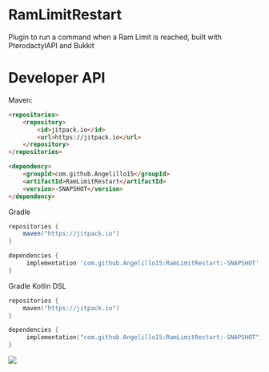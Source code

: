 # RamLimitRestart
Plugin to run a command when a Ram Limit is reached, built with PterodactylAPI and Bukkit

# Developer API

Maven:
```html
<repositories>
    <repository>
        <id>jitpack.io</id>
        <url>https://jitpack.io</url>
    </repository>
</repositories>

<dependency>
    <groupId>com.github.Angelillo15</groupId>
    <artifactId>RamLimitRestart</artifactId>
    <version>-SNAPSHOT</version>
</dependency>
```

Gradle
```groovy
repositories {
    maven("https://jitpack.io")
}

dependencies {
     implementation 'com.github.Angelillo15:RamLimitRestart:-SNAPSHOT'
}
```

Gradle Kotlin DSL
```kotlin
repositories {
    maven("https://jitpack.io")
}

dependencies {
     implementation("com.github.Angelillo15:RamLimitRestart:-SNAPSHOT")
}
```

[![](https://jitpack.io/v/Angelillo15/RamLimitRestart.svg)](https://jitpack.io/#Angelillo15/RamLimitRestart)
